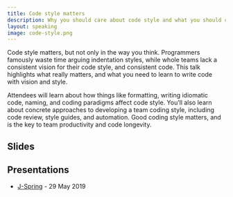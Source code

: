 ```yaml
---
title: Code style matters
description: Why you should care about code style and what you should care about
layout: speaking
image: code-style.png
---
```


Code style matters, but not only in the way you think. Programmers famously waste time arguing indentation styles, while whole teams lack a consistent vision for their code style, and consistent code. This talk highlights what really matters, and what you need to learn to write code with vision and style.

Attendees will learn about how things like formatting, writing idiomatic code, naming, and coding paradigms affect code style. You’ll also learn about concrete approaches to developing a team coding style, including code review, style guides, and automation. Good coding style matters, and is the key to team productivity and code longevity.

## Slides

<script async class="speakerdeck-embed" data-id="fb7f117a364044c6ad8b173635fb7cee" data-ratio="1.77777777777778" src="//speakerdeck.com/assets/embed.js"></script>

## Presentations

* [J-Spring](https://jspring.nl/sessions/coding-style-matters-why-you-should-care-about-code-style-and-what-you-should-care-about/) - 29 May 2019
